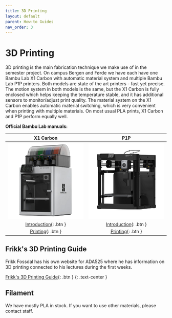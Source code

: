 ```yaml
---
title: 3D Printing
layout: default
parent: How-to Guides
nav_order: 3
---
```


# 3D Printing
3D printing is the main fabrication technique we make use of in the semester project. On campus Bergen and Førde we have each have one Bambu Lab X1 Carbon with automatic material system and multiple Bambu Lab P1P printers. Both models are state of the art printers - fast yet precise. The motion system in both models is the same, but the X1 Carbon is fully enclosed which helps keeping the temperature stable, and it has additional sensors to monitor/adjust print quality. The material system on the X1 Carbon enables automatic material switching, which is very convenient when printing with multiple materials. On most usual PLA prints, X1 Carbon and P1P perform equally well.

**Official Bambu Lab manuals:**

| X1 Carbon                                                                                                 |  P1P
:----------------------------------------------------------------------------------------------------------:|:---------------------------------------------------------------------------------------------:
 [![Bambu Lab X1 Carbon](../../assets/images/bambu_carbon_ams.jpg)](https://wiki.bambulab.com/en/x1/manual) | [![Bambu Lab P1P](../../assets/images/bambu_p1p.jpg)](https://wiki.bambulab.com/en/p1/manual)
 [Introduction](https://wiki.bambulab.com/en/x1/manual#introduction){: .btn }                               | [Introduction](https://wiki.bambulab.com/en/p1/manual#introduction){: .btn }
 [Printing](https://wiki.bambulab.com/en/x1/manual#printing){: .btn }                                       | [Printing](https://wiki.bambulab.com/en/p1/manual#printing){: .btn }


## Frikk's 3D Printing Guide
Frikk Fossdal has his own website for ADA525 where he has information on 3D printing connected to his lectures during the first weeks.

[Frikk's 3D Printing Guide](https://ada525.frikkfossdal.com/content/guides/3dprint){: .btn }
{: .text-center }

## Filament
We have mostly PLA in stock. If you want to use other materials, please contact staff.